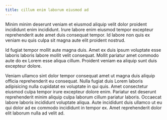 ```yaml
---
title: cillum enim laborum eiusmod ad
---
```


Minim minim deserunt veniam et eiusmod aliquip velit dolor proident incididunt enim incididunt. Irure labore enim eiusmod tempor excepteur reprehenderit aute amet duis consequat tempor. Id labore non quis ex veniam eu quis culpa sit magna aute elit proident nostrud.

Id fugiat tempor mollit aute magna duis. Amet ex duis ipsum voluptate esse laboris laboris labore mollit velit consequat. Mollit pariatur amet commodo aute do ex Lorem esse aliqua cillum. Proident veniam ea aliquip sunt duis excepteur dolore.

Veniam ullamco sint dolor tempor consequat amet ut magna duis aliquip officia reprehenderit eu consequat. Nulla fugiat duis Lorem laboris adipisicing nulla cupidatat ex voluptate in qui quis. Amet consectetur eiusmod culpa tempor irure excepteur dolore enim. Pariatur est deserunt reprehenderit minim aliquip culpa laborum cillum pariatur laboris. Occaecat labore laboris incididunt voluptate aliqua. Aute incididunt duis ullamco ut eu qui dolor ad ex commodo incididunt in tempor ex. Amet reprehenderit dolor elit laborum nulla ad velit ad.